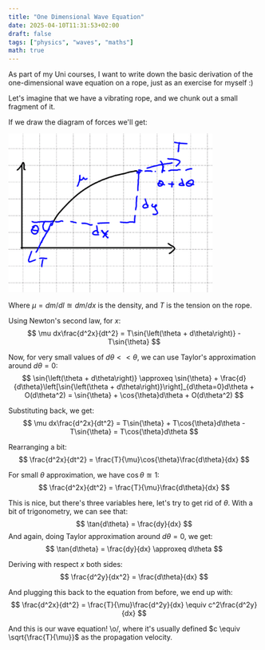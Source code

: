 ```yaml
---
title: "One Dimensional Wave Equation"
date: 2025-04-10T11:31:53+02:00
draft: false
tags: ["physics", "waves", "maths"]
math: true
---
```


As part of my Uni courses, I want to write down the basic derivation of the one-dimensional wave equation on a rope, just as an exercise for myself :)


Let's imagine that we have a vibrating rope, and we chunk out a small fragment of it.

If we draw the diagram of forces we'll get:

![Rope force diagram](images/rope_force_diagram.png)

Where $\mu = dm/dl \approxeq dm/dx$ is the density, and $T$ is the tension on the rope.

Using Newton's second law, for $x$:
$$
\mu dx\frac{d^2x}{dt^2} = T\sin{\left(\theta + d\theta\right)} - T\sin{\theta}
$$

Now, for very small values of $d\theta\lt\lt\theta$, we can use Taylor's approximation around $d\theta = 0$:
$$
\sin{\left(\theta + d\theta\right)}
\approxeq \sin{\theta} + \frac{d}{d\theta}\left[\sin{\left(\theta + d\theta\right)}\right]_{d\theta=0}d\theta + O(d\theta^2)
= \sin{\theta} + \cos{\theta}d\theta + O(d\theta^2)
$$

Substituting back, we get:
$$
\mu dx\frac{d^2x}{dt^2} = T\sin{\theta} + T\cos{\theta}d\theta - T\sin{\theta} = T\cos{\theta}d\theta
$$

Rearranging a bit:
$$
\frac{d^2x}{dt^2} = \frac{T}{\mu}\cos{\theta}\frac{d\theta}{dx}
$$

For small $\theta$ approximation, we have $\cos{\theta} \approxeq 1$:
$$
\frac{d^2x}{dt^2} = \frac{T}{\mu}\frac{d\theta}{dx}
$$

This is nice, but there's three variables here, let's try to get rid of $\theta$. With a bit of trigonometry, we can see that:
$$
\tan{d\theta} = \frac{dy}{dx}
$$
And again, doing Taylor approximation around $d\theta=0$, we get:
$$
\tan{d\theta} = \frac{dy}{dx} \approxeq d\theta
$$

Deriving with respect $x$ both sides:
$$
\frac{d^2y}{dx^2} = \frac{d\theta}{dx}
$$

And plugging this back to the equation from before, we end up with:
$$
\frac{d^2x}{dt^2} = \frac{T}{\mu}\frac{d^2y}{dx} \equiv c^2\frac{d^2y}{dx}
$$

And this is our wave equation! \o/, where it's usually defined $c \equiv \sqrt{\frac{T}{\mu}}$ as the propagation velocity.
